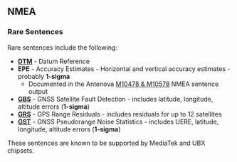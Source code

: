 ## NMEA

### Rare Sentences

Rare sentences include the following:

- [**DTM**](https://gpsd.gitlab.io/gpsd/NMEA.html#_dtm_datum_reference) - Datum Reference
- **EPE** - Accuracy Estimates - Horizontal and vertical accuracy estimates - probably **1-sigma**
  - Documented in the Antenova [M10478 & M10578](http://ozzmaker.com/wp-content/uploads/2016/08/M10478-M10578-NMEA_Sentence_Output.pdf) NMEA sentence output
- [**GBS**](https://gpsd.gitlab.io/gpsd/NMEA.html#_gbs_gps_satellite_fault_detection) - GNSS Satellite Fault Detection - includes latitude, longitude, altitude errors (**1-sigma**)
- [**GRS**](https://gpsd.gitlab.io/gpsd/NMEA.html#_grs_gps_range_residuals) - GPS Range Residuals - includes residuals for up to 12 satellites
- [**GST**](https://gpsd.gitlab.io/gpsd/NMEA.html#_gst_gps_pseudorange_noise_statistics) - GNSS Pseudorange Noise Statistics - includes UERE, latitude, longitude, altitude errors (**1-sigma**)

These sentences are known to be supported by MediaTek and UBX chipsets.
